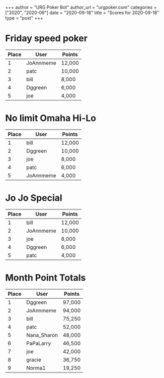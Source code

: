 +++
author = "URG Poker Bot"
author_url = "urgpoker.com"
categories = ["2020", "2020-09"]
date = "2020-09-18"
title = "Scores for 2020-09-18"
type = "post"
+++
# Friday speed poker

| Place | User | Points |
|-------|------|--------|
| 1 | JoAnnmeme | 12,000 |
| 2 | patc | 10,000 |
| 3 | bill | 8,000 |
| 4 | Dggreen | 6,000 |
| 5 | joe | 4,000 |

# No limit Omaha Hi-Lo

| Place | User | Points |
|-------|------|--------|
| 1 | bill | 12,000 |
| 2 | Dggreen | 10,000 |
| 3 | joe | 8,000 |
| 4 | patc | 6,000 |
| 5 | JoAnnmeme | 4,000 |

# Jo Jo Special

| Place | User | Points |
|-------|------|--------|
| 1 | bill | 12,000 |
| 2 | JoAnnmeme | 10,000 |
| 3 | joe | 8,000 |
| 4 | Dggreen | 6,000 |
| 5 | patc | 4,000 |

# Month Point Totals

| Place | User | Points |
|-------|------|--------|
| 1 | Dggreen | 97,000 |
| 2 | JoAnnmeme | 94,000 |
| 3 | bill | 75,250 |
| 4 | patc | 52,000 |
| 5 | Nana_Sharon | 48,000 |
| 6 | PaPaLarry | 46,500 |
| 7 | joe | 42,000 |
| 8 | gracie | 36,750 |
| 9 | Norma1 | 19,250 |
